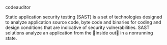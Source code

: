 codeauditor 



Static application security testing (SAST)
is a set of technologies designed to analyze application source code, 
byte code and binaries for coding and design conditions 
that are indicative of security vulnerabilities. SAST solutions
analyze an application from the inside out in a nonrunning state.



